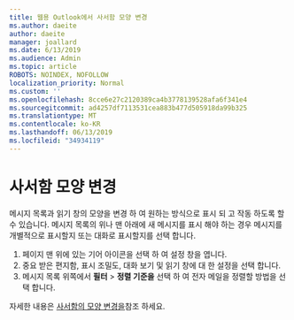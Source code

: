```yaml
---
title: 웹용 Outlook에서 사서함 모양 변경
ms.author: daeite
author: daeite
manager: joallard
ms.date: 6/13/2019
ms.audience: Admin
ms.topic: article
ROBOTS: NOINDEX, NOFOLLOW
localization_priority: Normal
ms.custom: ''
ms.openlocfilehash: 8cce6e27c2120389ca4b3778139528afa6f341e4
ms.sourcegitcommit: ad4257df7113531cea883b477d505918da99b325
ms.translationtype: MT
ms.contentlocale: ko-KR
ms.lasthandoff: 06/13/2019
ms.locfileid: "34934119"
---
```

# <a name="change-the-look-of-your-mailbox"></a>사서함 모양 변경

메시지 목록과 읽기 창의 모양을 변경 하 여 원하는 방식으로 표시 되 고 작동 하도록 할 수 있습니다. 메시지 목록의 위나 맨 아래에 새 메시지를 표시 해야 하는 경우 메시지를 개별적으로 표시할지 또는 대화로 표시할지를 선택 합니다.

1. 페이지 맨 위에 있는 기어 아이콘을 선택 하 여 설정 창을 엽니다.
1. 중요 받은 편지함, 표시 조밀도, 대화 보기 및 읽기 창에 대 한 설정을 선택 합니다.
1. 메시지 목록 위쪽에서 **필터** > **정렬 기준을** 선택 하 여 전자 메일을 정렬할 방법을 선택 합니다.

자세한 내용은 [사서함의 모양 변경을](https://support.office.com/article/b41c2ecb-f23c-42b3-b7f8-659646d5e58c)참조 하세요.